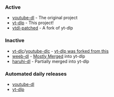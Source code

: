 ### Active

- [youtube-dl](https://github.com/ytdl-org/youtube-dl) - The original project
- [yt-dlp](https://github.com/yt-dlp/yt-dlp) - This project!
- [ytdl-patched](https://github.com/ytdl-patched/ytdl-patched) - A fork of yt-dlp

### Inactive
    
- [yt-dlc](https://github.com/blackjack4494/yt-dlc)/[youtube-dlc](https://github.com/blackjack4494/youtube-dlc) - [yt-dlp was forked from this](https://github.com/blackjack4494/yt-dlc/issues/289)
- [weeb-dl](https://github.com/animelover1984/youtube-dl) - [Mostly Merged](https://github.com/yt-dlp/yt-dlp/pull/31) into yt-dlp
- [haruhi-dl](https://git.sakamoto.pl/laudom/haruhi-dl) - Partially merged into yt-dlp

### Automated daily releases

- [youtube-dl](https://github.com/ytdl-patched/youtube-dl)
- [yt-dlp](https://github.com/ytdl-patched/yt-dlp)
